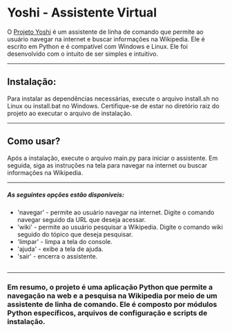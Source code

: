 # Yoshi - Assistente Virtual

O [Projeto Yoshi](https://github.com/Akynovia/yoshi) é um assistente de linha de comando que permite ao usuário navegar na internet e buscar informações na Wikipedia. Ele é escrito em Python e é compatível com Windows e Linux. Ele foi desenvolvido com o intuito de ser simples e intuitivo.

***

## Instalação:

Para instalar as dependências necessárias, execute o arquivo install.sh no Linux ou install.bat no Windows. Certifique-se de estar no diretório raiz do projeto ao executar o arquivo de instalação.

***

## Como usar?
Após a instalação, execute o arquivo main.py para iniciar o assistente. Em seguida, siga as instruções na tela para navegar na internet ou buscar informações na Wikipedia.

***

##### As seguintes opções estão disponíveis:

- 'navegar' - permite ao usuário navegar na internet. Digite o comando navegar seguido da URL que deseja acessar.
- 'wiki' - permite ao usuário pesquisar a Wikipedia. Digite o comando wiki seguido do tópico que deseja pesquisar.
- 'limpar' - limpa a tela do console.
- 'ajuda' - exibe a tela de ajuda.
- 'sair' - encerra o assistente.
##

***

### Em resumo, o projeto é uma aplicação Python que permite a navegação na web e a pesquisa na Wikipedia por meio de um assistente de linha de comando. Ele é composto por módulos Python específicos, arquivos de configuração e scripts de instalação.

